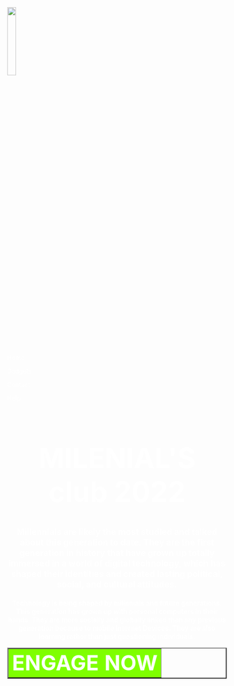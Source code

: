 <head>
<head><title>tle html scaffold</title>
</head>
<body background="Tech.jpg">
<img src="logo.jpg" width="20%" height="20%"><right>
<font color="white">
<p>Home</p>  
<p>Gadgets</p>  
<p>Contact</p>     
<p>Help</p>
<font color="white"><center><font size="6">
<h1><b>MILENIAL'S club 2022</h1></b>
<font size="2">
<h2><b>Millennials are likely the most studied and talked about this generation to date. They are the first generation in history that have grown up totally immersed in a world of digital technology, which has shaped their identities and created lasting political, social, and cultural attitudes.</h2>
<h3>Technology is being shaped by millenials and future generations. This generation has grown up with personal computers in their hands. They are more socially and globally linked than any previous generation because to mobile Internet Devices. They are also learning rather than just questioning individuals.</h3></b>
<table border="2">
<tr>
<td bgcolor="chartreuse"><font size="12"><font color="white"><b>ENGAGE NOW</b></td>
</body>
</html>


